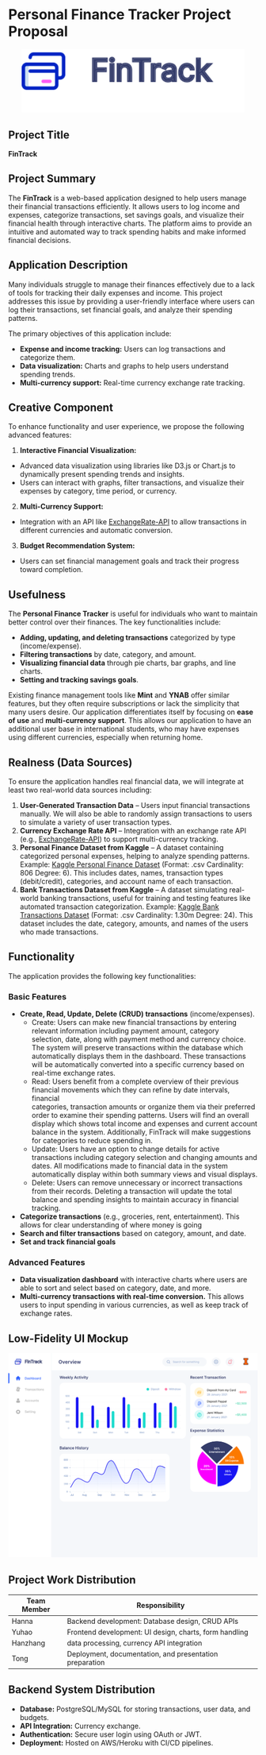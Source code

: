 # Personal Finance Tracker Project Proposal

<p align="center">
  <img src="assets/logo.svg" width="450">
</p>

## Project Title
**FinTrack**

## Project Summary
The **FinTrack** is a web-based application designed to help users manage their financial transactions efficiently. It allows users to log income and expenses, categorize transactions, set savings goals, and visualize their financial health through interactive charts. The platform aims to provide an intuitive and automated way to track spending habits and make informed financial decisions.

## Application Description
Many individuals struggle to manage their finances effectively due to a lack of tools for tracking their daily expenses and income. This project addresses this issue by providing a user-friendly interface where users can log their transactions, set financial goals, and analyze their spending patterns.

The primary objectives of this application include:
- **Expense and income tracking:** Users can log transactions and categorize them.
- **Data visualization:** Charts and graphs to help users understand spending trends.
- **Multi-currency support:** Real-time currency exchange rate tracking.

## Creative Component
To enhance functionality and user experience, we propose the following advanced features:
1. **Interactive Financial Visualization:**
  - Advanced data visualization using libraries like D3.js or Chart.js to dynamically present spending trends and insights.
  - Users can interact with graphs, filter transactions, and visualize their expenses by category, time period, or currency.
2. **Multi-Currency Support:**
  - Integration with an API like [ExchangeRate-API](https://www.exchangerate-api.com/) to allow transactions in different currencies and automatic conversion.
3. **Budget Recommendation System:**
  - Users can set financial management goals and track their progress toward completion.
    

## Usefulness
The **Personal Finance Tracker** is useful for individuals who want to maintain better control over their finances. The key functionalities include:
- **Adding, updating, and deleting transactions** categorized by type (income/expense).
- **Filtering transactions** by date, category, and amount.
- **Visualizing financial data** through pie charts, bar graphs, and line charts.
- **Setting and tracking savings goals**.

Existing finance management tools like **Mint** and **YNAB** offer similar features, but they often require subscriptions or lack the simplicity that many users desire. Our application differentiates itself by focusing on **ease of use** and **multi-currency support**. This allows our application to have an additional user base in international students, who may have expenses using different currencies, especially when returning home. 

## Realness (Data Sources)
To ensure the application handles real financial data, we will integrate at least two real-world data sources including:
1. **User-Generated Transaction Data** – Users input financial transactions manually. We will also be able to randomly assign transactions to users to simulate a variety of user transaction types. 
2. **Currency Exchange Rate API** – Integration with an exchange rate API (e.g., [ExchangeRate-API](https://www.exchangerate-api.com/)) to support multi-currency tracking.
3. **Personal Finance Dataset from Kaggle** – A dataset containing categorized personal expenses, helping to analyze spending patterns. Example: [Kaggle Personal Finance Dataset](https://www.kaggle.com/datasets/bukolafatunde/personal-finance?select=personal_transactions.csv) (Format: .csv Cardinality: 806 Degree: 6). This includes dates, names, transaction types (debit/credit), categories, and account name of each transaction. 
4. **Bank Transactions Dataset from Kaggle** – A dataset simulating real-world banking transactions, useful for training and testing features like automated transaction categorization. Example: [Kaggle Bank Transactions Dataset](https://www.kaggle.com/datasets/priyamchoksi/credit-card-transactions-dataset) (Format: .csv Cardinality: 1.30m Degree: 24). This dataset includes the date, category, amounts, and names of the users who made transactions.
   



## Functionality
The application provides the following key functionalities:
### **Basic Features**
- **Create, Read, Update, Delete (CRUD) transactions** (income/expenses).
  - Create: Users can make new financial transactions by entering relevant information including payment amount, category   
  selection, date, along with payment method and currency choice. The system will preserve transactions within the database 
  which automatically displays them in the dashboard. These transactions will be automatically converted into a specific currency based on real-time exchange rates. 
  - Read: Users benefit from a complete overview of their previous financial movements which they can refine by date intervals, financial   
  categories, transaction amounts or organize them via their preferred order to examine their spending patterns. Users will find an overall 
  display which shows total income and expenses and current account balance in the system. Additionally, FinTrack will make suggestions for categories to reduce spending in. 
  - Update: Users have an option to change details for active transactions including category selection and changing amounts and dates. All 
  modifications made to financial data in the system automatically display within both summary views and visual displays.
  - Delete: Users can remove unnecessary or incorrect transactions from their records. Deleting a transaction will update the total balance 
  and spending insights to maintain accuracy in financial tracking.
- **Categorize transactions** (e.g., groceries, rent, entertainment). This allows for clear understanding of where money is going
- **Search and filter transactions** based on category, amount, and date. 
- **Set and track financial goals**

### **Advanced Features**
- **Data visualization dashboard** with interactive charts where users are able to sort and select based on category, date, and more. 
- **Multi-currency transactions with real-time conversion.** This allows users to input spending in various currencies, as well as keep track of exchange rates. 

## Low-Fidelity UI Mockup

![UI Mockup](assets/UI-mockup.svg)


## Project Work Distribution
| Team Member | Responsibility |
|-------------|---------------|
| Hanna | Backend development: Database design, CRUD APIs |
| Yuhao | Frontend development: UI design, charts, form handling |
| Hanzhang | data processing, currency API integration |
| Tong | Deployment, documentation, and presentation preparation |

## Backend System Distribution
- **Database:** PostgreSQL/MySQL for storing transactions, user data, and budgets.
- **API Integration:** Currency exchange.
- **Authentication:** Secure user login using OAuth or JWT.
- **Deployment:** Hosted on AWS/Heroku with CI/CD pipelines.

